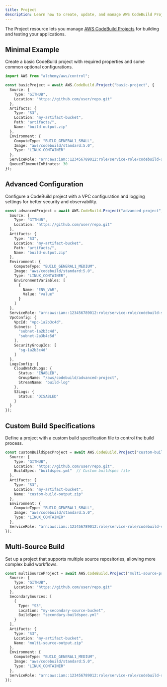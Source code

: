 ```yaml
---
title: Project
description: Learn how to create, update, and manage AWS CodeBuild Projects using Alchemy Cloud Control.
---
```



The Project resource lets you manage [AWS CodeBuild Projects](https://docs.aws.amazon.com/codebuild/latest/userguide/) for building and testing your applications.

## Minimal Example

Create a basic CodeBuild project with required properties and some common optional configurations.

```ts
import AWS from "alchemy/aws/control";

const basicProject = await AWS.CodeBuild.Project("basic-project", {
  Source: {
    Type: "GITHUB",
    Location: "https://github.com/user/repo.git"
  },
  Artifacts: {
    Type: "S3",
    Location: "my-artifact-bucket",
    Path: "artifacts/",
    Name: "build-output.zip"
  },
  Environment: {
    ComputeType: "BUILD_GENERAL1_SMALL",
    Image: "aws/codebuild/standard:5.0",
    Type: "LINUX_CONTAINER"
  },
  ServiceRole: "arn:aws:iam::123456789012:role/service-role/codebuild-service-role",
  QueuedTimeoutInMinutes: 30
});
```

## Advanced Configuration

Configure a CodeBuild project with a VPC configuration and logging settings for better security and observability.

```ts
const advancedProject = await AWS.CodeBuild.Project("advanced-project", {
  Source: {
    Type: "GITHUB",
    Location: "https://github.com/user/repo.git"
  },
  Artifacts: {
    Type: "S3",
    Location: "my-artifact-bucket",
    Path: "artifacts/",
    Name: "build-output.zip"
  },
  Environment: {
    ComputeType: "BUILD_GENERAL1_MEDIUM",
    Image: "aws/codebuild/standard:5.0",
    Type: "LINUX_CONTAINER",
    EnvironmentVariables: [
      {
        Name: "ENV_VAR",
        Value: "value"
      }
    ]
  },
  ServiceRole: "arn:aws:iam::123456789012:role/service-role/codebuild-service-role",
  VpcConfig: {
    VpcId: "vpc-1a2b3c4d",
    Subnets: [
      "subnet-1a2b3c4d",
      "subnet-2a3b4c5d"
    ],
    SecurityGroupIds: [
      "sg-1a2b3c4d"
    ]
  },
  LogsConfig: {
    CloudWatchLogs: {
      Status: "ENABLED",
      GroupName: "/aws/codebuild/advanced-project",
      StreamName: "build-log"
    },
    S3Logs: {
      Status: "DISABLED"
    }
  }
});
```

## Custom Build Specifications

Define a project with a custom build specification file to control the build process.

```ts
const customBuildSpecProject = await AWS.CodeBuild.Project("custom-build-spec", {
  Source: {
    Type: "GITHUB",
    Location: "https://github.com/user/repo.git",
    BuildSpec: "buildspec.yml"  // Custom buildspec file
  },
  Artifacts: {
    Type: "S3",
    Location: "my-artifact-bucket",
    Name: "custom-build-output.zip"
  },
  Environment: {
    ComputeType: "BUILD_GENERAL1_SMALL",
    Image: "aws/codebuild/standard:5.0",
    Type: "LINUX_CONTAINER"
  },
  ServiceRole: "arn:aws:iam::123456789012:role/service-role/codebuild-service-role"
});
```

## Multi-Source Build

Set up a project that supports multiple source repositories, allowing more complex build workflows.

```ts
const multiSourceProject = await AWS.CodeBuild.Project("multi-source-project", {
  Source: {
    Type: "GITHUB",
    Location: "https://github.com/user/repo.git"
  },
  SecondarySources: [
    {
      Type: "S3",
      Location: "my-secondary-source-bucket",
      BuildSpec: "secondary-buildspec.yml"
    }
  ],
  Artifacts: {
    Type: "S3",
    Location: "my-artifact-bucket",
    Name: "multi-source-output.zip"
  },
  Environment: {
    ComputeType: "BUILD_GENERAL1_MEDIUM",
    Image: "aws/codebuild/standard:5.0",
    Type: "LINUX_CONTAINER"
  },
  ServiceRole: "arn:aws:iam::123456789012:role/service-role/codebuild-service-role"
});
```
